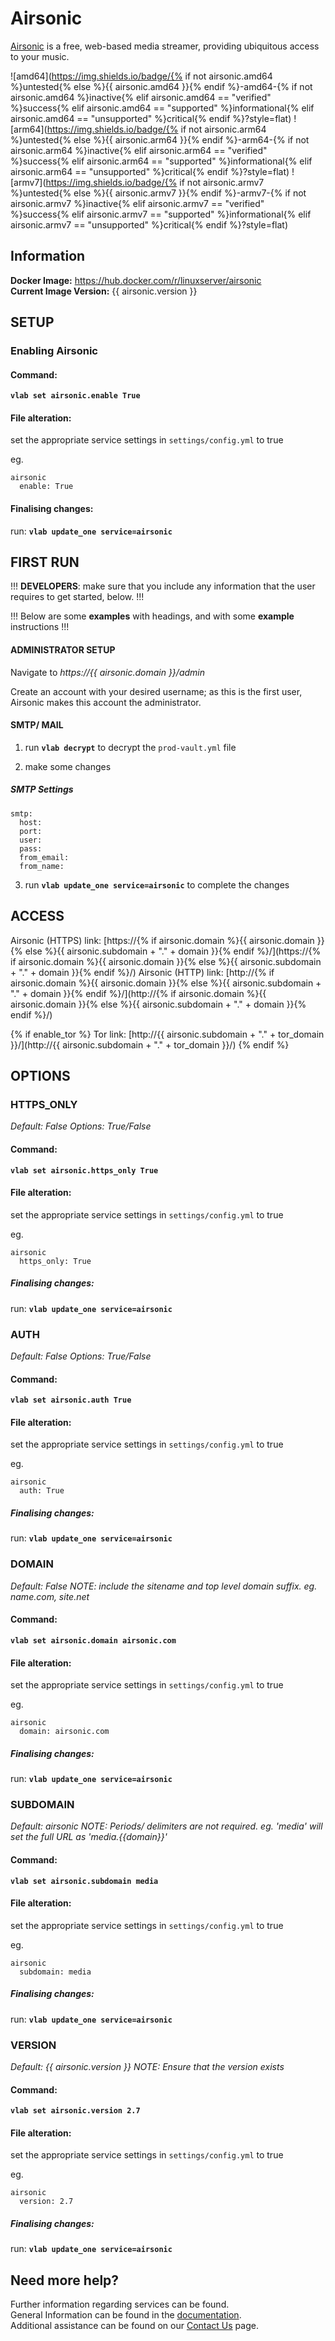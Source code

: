 # Airsonic

[Airsonic](https://airsonic.github.io/) is a free, web-based media streamer, providing ubiquitous access to your music.

![amd64](https://img.shields.io/badge/{% if not airsonic.amd64 %}untested{% else %}{{ airsonic.amd64 }}{% endif %}-amd64-{% if not airsonic.amd64 %}inactive{% elif airsonic.amd64 == "verified" %}success{% elif airsonic.amd64 == "supported" %}informational{% elif airsonic.amd64 == "unsupported" %}critical{% endif %}?style=flat)
![arm64](https://img.shields.io/badge/{% if not airsonic.arm64 %}untested{% else %}{{ airsonic.arm64 }}{% endif %}-arm64-{% if not airsonic.arm64 %}inactive{% elif airsonic.arm64 == "verified" %}success{% elif airsonic.arm64 == "supported" %}informational{% elif airsonic.arm64 == "unsupported" %}critical{% endif %}?style=flat)
![armv7](https://img.shields.io/badge/{% if not airsonic.armv7 %}untested{% else %}{{ airsonic.armv7 }}{% endif %}-armv7-{% if not airsonic.armv7 %}inactive{% elif airsonic.armv7 == "verified" %}success{% elif airsonic.armv7 == "supported" %}informational{% elif airsonic.armv7 == "unsupported" %}critical{% endif %}?style=flat)

## Information

**Docker Image:** https://hub.docker.com/r/linuxserver/airsonic  
**Current Image Version:** {{ airsonic.version }}

## SETUP

### Enabling Airsonic

#### Command:

**`vlab set airsonic.enable True`**

#### File alteration:

set the appropriate service settings in `settings/config.yml` to true

eg.
```
airsonic
  enable: True
```

#### Finalising changes:

run: **`vlab update_one service=airsonic`**

## FIRST RUN

!!! **DEVELOPERS**: make sure that you include any information that the user requires to get started, below. !!!

!!! Below are some **examples** with headings, and with some **example** instructions !!!

#### ADMINISTRATOR SETUP

Navigate to *https://{{ airsonic.domain }}/admin*

Create an account with your desired username; as this is the first user, Airsonic makes this account the administrator.

#### SMTP/ MAIL

1. run **`vlab decrypt`** to decrypt the `prod-vault.yml` file

2. make some changes


##### SMTP Settings
```
smtp:
  host:
  port:
  user:
  pass:
  from_email:
  from_name:
```

3. run **`vlab update_one service=airsonic`** to complete the changes

## ACCESS

Airsonic (HTTPS) link: [https://{% if airsonic.domain %}{{ airsonic.domain }}{% else %}{{ airsonic.subdomain + "." + domain }}{% endif %}/](https://{% if airsonic.domain %}{{ airsonic.domain }}{% else %}{{ airsonic.subdomain + "." + domain }}{% endif %}/)
Airsonic (HTTP) link: [http://{% if airsonic.domain %}{{ airsonic.domain }}{% else %}{{ airsonic.subdomain + "." + domain }}{% endif %}/](http://{% if airsonic.domain %}{{ airsonic.domain }}{% else %}{{ airsonic.subdomain + "." + domain }}{% endif %}/)

{% if enable_tor %}
Tor link: [http://{{ airsonic.subdomain + "." + tor_domain }}/](http://{{ airsonic.subdomain + "." + tor_domain }}/)
{% endif %}

## OPTIONS

### HTTPS_ONLY
*Default: False*
*Options: True/False*

#### Command:

**`vlab set airsonic.https_only True`**

#### File alteration:

set the appropriate service settings in `settings/config.yml` to true

eg.
```
airsonic
  https_only: True
```

##### Finalising changes:

run: **`vlab update_one service=airsonic`**

### AUTH
*Default: False*
*Options: True/False*

#### Command:

**`vlab set airsonic.auth True`**

#### File alteration:

set the appropriate service settings in `settings/config.yml` to true

eg.
```
airsonic
  auth: True
```

##### Finalising changes:

run: **`vlab update_one service=airsonic`**

### DOMAIN
*Default: False*
*NOTE: include the sitename and top level domain suffix. eg. name.com, site.net*

#### Command:

**`vlab set airsonic.domain airsonic.com`**

#### File alteration:

set the appropriate service settings in `settings/config.yml` to true

eg.
```
airsonic
  domain: airsonic.com
```

##### Finalising changes:

run: **`vlab update_one service=airsonic`**

### SUBDOMAIN
*Default: airsonic*
*NOTE: Periods/ delimiters are not required. eg. 'media' will set the full URL as 'media.{{domain}}'*

#### Command:

**`vlab set airsonic.subdomain media`**

#### File alteration:

set the appropriate service settings in `settings/config.yml` to true

eg.
```
airsonic
  subdomain: media
```

##### Finalising changes:

run: **`vlab update_one service=airsonic`**

### VERSION
*Default: {{  airsonic.version  }}*
*NOTE: Ensure that the version exists*

#### Command:

**`vlab set airsonic.version 2.7`**

#### File alteration:

set the appropriate service settings in `settings/config.yml` to true

eg.
```
airsonic
  version: 2.7
```

##### Finalising changes:

run: **`vlab update_one service=airsonic`**

## Need more help?
Further information regarding services can be found. \
General Information can be found in the [documentation](https://docs.vivumlab.com). \
Additional assistance can be found on our [Contact Us](https://docs.vivumlab.com/Contact-us) page.
